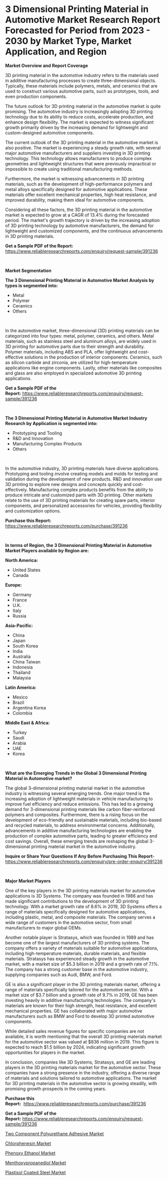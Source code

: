 <p><h1>3 Dimensional Printing Material in Automotive Market Research Report Forecasted for Period from 2023 -  2030 by Market Type, Market Application, and Region</h1></p><p><strong>Market Overview and Report Coverage</strong></p>
<p><p>3D printing material in the automotive industry refers to the materials used in additive manufacturing processes to create three-dimensional objects. Typically, these materials include polymers, metals, and ceramics that are used to construct various automotive parts, such as prototypes, tools, and even production components.</p><p>The future outlook for 3D printing material in the automotive market is quite promising. The automotive industry is increasingly adopting 3D printing technology due to its ability to reduce costs, accelerate production, and enhance design flexibility. The market is expected to witness significant growth primarily driven by the increasing demand for lightweight and custom-designed automotive components.</p><p>The current outlook of the 3D printing material in the automotive market is also positive. The market is experiencing a steady growth rate, with several major automotive manufacturers and suppliers investing in 3D printing technology. This technology allows manufacturers to produce complex geometries and lightweight structures that were previously impractical or impossible to create using traditional manufacturing methods.</p><p>Furthermore, the market is witnessing advancements in 3D printing materials, such as the development of high-performance polymers and metal alloys specifically designed for automotive applications. These materials offer excellent mechanical properties, high heat resistance, and improved durability, making them ideal for automotive components.</p><p>Considering all these factors, the 3D printing material in the automotive market is expected to grow at a CAGR of 13.4% during the forecasted period. The market's growth trajectory is driven by the increasing adoption of 3D printing technology by automotive manufacturers, the demand for lightweight and customized components, and the continuous advancements in 3D printing materials.</p></p>
<p><strong>Get a Sample PDF of the Report:</strong> <a href="https://www.reliableresearchreports.com/enquiry/request-sample/391236">https://www.reliableresearchreports.com/enquiry/request-sample/391236</a></p>
<p>&nbsp;</p>
<p><strong>Market Segmentation</strong></p>
<p><strong>The 3 Dimensional Printing Material in Automotive Market Analysis by types is segmented into:</strong></p>
<p><ul><li>Metal</li><li>Polymer</li><li>Ceramics</li><li>Others</li></ul></p>
<p>&nbsp;</p>
<p><p>In the automotive market, three-dimensional (3D) printing materials can be categorized into four types: metal, polymer, ceramics, and others. Metal materials, such as stainless steel and aluminum alloys, are widely used in 3D printing for automotive parts due to their strength and durability. Polymer materials, including ABS and PLA, offer lightweight and cost-effective solutions in the production of interior components. Ceramics, such as silicon carbide and zirconia, are utilized for high-temperature applications like engine components. Lastly, other materials like composites and glass are also employed in specialized automotive 3D printing applications.</p></p>
<p><strong>Get a Sample PDF of the Report:</strong>&nbsp;<a href="https://www.reliableresearchreports.com/enquiry/request-sample/391236">https://www.reliableresearchreports.com/enquiry/request-sample/391236</a></p>
<p>&nbsp;</p>
<p><strong>The 3 Dimensional Printing Material in Automotive Market Industry Research by Application is segmented into:</strong></p>
<p><ul><li>Prototyping and Tooling</li><li>R&D and Innovation</li><li>Manufacturing Complex Products</li><li>Others</li></ul></p>
<p>&nbsp;</p>
<p><p>In the automotive industry, 3D printing materials have diverse applications. Prototyping and tooling involve creating models and molds for testing and validation during the development of new products. R&D and innovation use 3D printing to explore new designs and concepts quickly and cost-effectively. Manufacturing complex products benefits from the ability to produce intricate and customized parts with 3D printing. Other markets relate to the use of 3D printing materials for creating spare parts, interior components, and personalized accessories for vehicles, providing flexibility and customization options.</p></p>
<p><strong>Purchase this Report:</strong>&nbsp; <a href="https://www.reliableresearchreports.com/purchase/391236">https://www.reliableresearchreports.com/purchase/391236</a></p>
<p>&nbsp;</p>
<p><strong>In terms of Region, the 3 Dimensional Printing Material in Automotive Market Players available by Region are:</strong></p>
<p>
    <p> <strong> North America: </strong>
        <ul>
            <li>United States</li>
            <li>Canada</li>
        </ul>
        </p> 
    <p> <strong> Europe: </strong>
        <ul>
            <li>Germany</li>
            <li>France</li>
            <li>U.K.</li>
            <li>Italy</li>
            <li>Russia</li>
        </ul>
        </p> 
    <p> <strong> Asia-Pacific: </strong>
        <ul>
            <li>China</li>
            <li>Japan</li>
            <li>South Korea</li>
            <li>India</li>
            <li>Australia</li>
            <li>China Taiwan</li>
            <li>Indonesia</li>
            <li>Thailand</li>
            <li>Malaysia</li>
        </ul>
        </p> 
    <p> <strong> Latin America: </strong>
        <ul>
            <li>Mexico</li>
            <li>Brazil</li>
            <li>Argentina Korea</li>
            <li>Colombia</li>
        </ul>
        </p> 
    <p> <strong> Middle East & Africa: </strong>
        <ul>
            <li>Turkey</li>
            <li>Saudi</li>
            <li>Arabia</li>
            <li>UAE</li>
            <li>Korea</li>
        </ul>
    </p>
    </p>
<p>&nbsp;</p>
<p><strong>What are the Emerging Trends in the Global 3 Dimensional Printing Material in Automotive market?</strong></p>
<p><p>The global 3-dimensional printing material market in the automotive industry is witnessing several emerging trends. One major trend is the increasing adoption of lightweight materials in vehicle manufacturing to improve fuel efficiency and reduce emissions. This has led to a growing demand for 3-dimensional printing materials like carbon fiber-reinforced polymers and composites. Furthermore, there is a rising focus on the development of eco-friendly and sustainable materials, including bio-based and recycled materials, to address environmental concerns. Additionally, advancements in additive manufacturing technologies are enabling the production of complex automotive parts, leading to greater efficiency and cost savings. Overall, these emerging trends are reshaping the global 3-dimensional printing material market in the automotive industry.</p></p>
<p><strong>Inquire or Share Your Questions If Any Before Purchasing This Report</strong>- <a href="https://www.reliableresearchreports.com/enquiry/pre-order-enquiry/391236">https://www.reliableresearchreports.com/enquiry/pre-order-enquiry/391236</a></p>
<p>&nbsp;</p>
<p><strong>Major Market Players</strong></p>
<p><p>One of the key players in the 3D printing materials market for automotive applications is 3D Systems. The company was founded in 1986 and has made significant contributions to the development of 3D printing technology. With a market growth rate of 8.6% in 2019, 3D Systems offers a range of materials specifically designed for automotive applications, including plastic, metal, and composite materials. The company serves a wide range of customers in the automotive sector, from small manufacturers to major global OEMs.</p><p>Another notable player is Stratasys, which was founded in 1989 and has become one of the largest manufacturers of 3D printing systems. The company offers a variety of materials suitable for automotive applications, including high-temperature materials, durable materials, and flexible materials. Stratasys has experienced steady growth in the automotive market, with a market size of $5.3 billion in 2019 and a growth rate of 7.1%. The company has a strong customer base in the automotive industry, supplying companies such as Audi, BMW, and Ford.</p><p>GE is also a significant player in the 3D printing materials market, offering a range of materials specifically tailored for the automotive sector. With a market size of $3.7 billion and a growth rate of 9.7% in 2019, GE has been investing heavily in additive manufacturing technologies. The company's materials are known for their high strength, heat resistance, and excellent mechanical properties. GE has collaborated with major automotive manufacturers such as BMW and Ford to develop 3D printed automotive components.</p><p>While detailed sales revenue figures for specific companies are not available, it is worth mentioning that the overall 3D printing materials market for the automotive sector was valued at $836 million in 2019. This figure is expected to reach $1.5 billion by 2024, indicating significant growth opportunities for players in the market.</p><p>In conclusion, companies like 3D Systems, Stratasys, and GE are leading players in the 3D printing materials market for the automotive sector. These companies have a strong presence in the industry, offering a diverse range of materials and solutions tailored to automotive applications. The market for 3D printing materials in the automotive sector is growing steadily, with promising growth prospects in the coming years.</p></p>
<p><strong>Purchase this Report:</strong>&nbsp;&nbsp;<a href="https://www.reliableresearchreports.com/purchase/391236">https://www.reliableresearchreports.com/purchase/391236</a></p>
<p></p>
<p><strong>Get a Sample PDF of the Report:</strong>&nbsp;<a href="https://www.reliableresearchreports.com/enquiry/request-sample/391236">https://www.reliableresearchreports.com/enquiry/request-sample/391236</a></p>
<p><p><a href="https://medium.com/@othamcclure/two-component-polyurethane-adhesive-market-report-reveals-the-latest-trends-and-growth-f89e242005b2">Two Component Polyurethane Adhesive Market</a></p><p><a href="https://medium.com/@elianehilll2023/chlorphenesin-market-insight-market-trends-growth-forecasted-from-2023-to-2030-262836934ef5">Chlorphenesin Market</a></p><p><a href="https://medium.com/@winonaboehm2023/phenoxy-ethanol-market-insights-into-market-cagr-market-trends-and-growth-strategies-73c15d8b875a">Phenoxy Ethanol Market</a></p><p><a href="https://medium.com/@anibalstamm1912/menthoxypropanediol-market-report-reveals-the-latest-trends-and-growth-opportunities-of-this-market-acf4f2953915">Menthoxypropanediol Market</a></p><p><a href="https://medium.com/@marinaieme/plastisol-coated-steel-market-competitive-analysis-market-trends-and-forecast-to-2030-9b4ee07a6045">Plastisol Coated Steel Market</a></p></p>